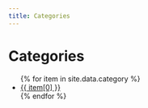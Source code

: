 ```yaml
---
title: Categories
---
```


# Categories

<ul>
{% for item in site.data.category %}
<li><a href="/category/{{ item[0] }}">{{ item[0] }}</a></li>
{% endfor %}
</ul>
